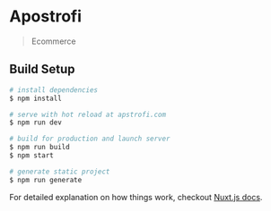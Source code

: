 # Apostrofi

> Ecommerce

## Build Setup

``` bash
# install dependencies
$ npm install

# serve with hot reload at apstrofi.com
$ npm run dev

# build for production and launch server
$ npm run build
$ npm start

# generate static project
$ npm run generate
```

For detailed explanation on how things work, checkout [Nuxt.js docs](https://nuxtjs.org).

